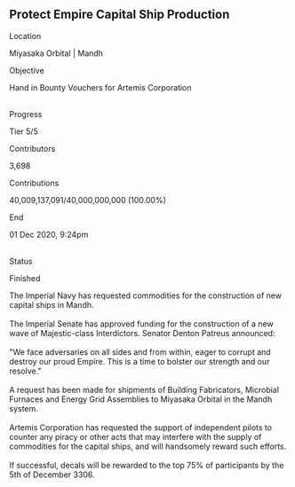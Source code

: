 ## Protect Empire Capital Ship Production

Location

Miyasaka Orbital \| Mandh

Objective

Hand in Bounty Vouchers for Artemis Corporation​

\
Progress

Tier 5/5

Contributors

3,698

Contributions

40,009,137,091/40,000,000,000 (100.00%)

End

01 Dec 2020, 9:24pm

\
Status

Finished

The Imperial Navy has requested commodities for the construction of new
capital ships in Mandh.\
\
The Imperial Senate has approved funding for the construction of a new
wave of Majestic-class Interdictors. Senator Denton Patreus announced:\
\
\"We face adversaries on all sides and from within, eager to corrupt and
destroy our proud Empire. This is a time to bolster our strength and our
resolve.\"\
\
A request has been made for shipments of Building Fabricators, Microbial
Furnaces and Energy Grid Assemblies to Miyasaka Orbital in the Mandh
system.\
\
Artemis Corporation has requested the support of independent pilots to
counter any piracy or other acts that may interfere with the supply of
commodities for the capital ships, and will handsomely reward such
efforts.\
\
If successful, decals will be rewarded to the top 75% of participants by
the 5th of December 3306.
